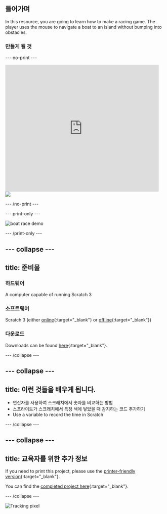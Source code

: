 ## 들어가며

In this resource, you are going to learn how to make a racing game. The player uses the mouse to navigate a boat to an island without bumping into obstacles.

### 만들게 될 것

\--- no-print \---

<div class="scratch-preview">
  <iframe allowtransparency="true" width="485" height="402" src="https://scratch.mit.edu/projects/embed/276662533/?autostart=false" frameborder="0" scrolling="no"></iframe>
  <img src="images/boat_race_demo.png">
</div>

\--- /no-print \---

\--- print-only \---

![boat race demo](images/boat_race_demo.png)

\--- /print-only \---

## \--- collapse \---

## title: 준비물

### 하드웨어

A computer capable of running Scratch 3

### 소프트웨어

Scratch 3 (either [online](https://rpf.io/scratchon){:target="_blank"} or [offline](https://rpf.io/scratchoff){:target="_blank"})

### 다운로드

Downloads can be found [here](http://rpf.io/p/en/boat-race-go){:target="_blank"}.

\--- /collapse \---

## \--- collapse \---

## title: 이런 것들을 배우게 됩니다.

- 연산자를 사용하여 스크래치에서 숫자를 비교하는 방법
- 스프라이트가 스크래치에서 특정 색에 닿았을 때 감지하는 코드 추가하기
- Use a variable to record the time in Scratch

\--- /collapse \---

## \--- collapse \---

## title: 교육자를 위한 추가 정보

If you need to print this project, please use the [printer-friendly version](https://projects.raspberrypi.org/en/projects/boat-race/print){:target="_blank"}.

You can find the [completed project here](http://rpf.io/p/en/boat-race-get){:target="_blank"}.

\--- /collapse \---

![Tracking pixel](https://code.org/api/hour/begin_codeclub_boatrace.png)